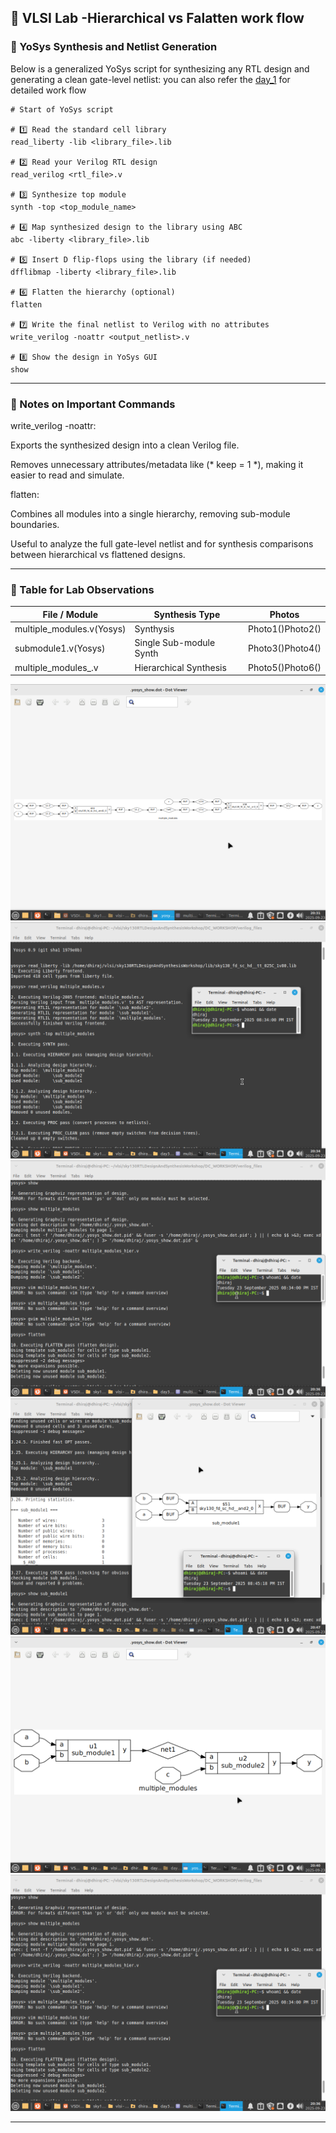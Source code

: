 ## 📘 VLSI Lab -Hierarchical vs Falatten work flow

### 🔹 YoSys Synthesis and Netlist Generation

Below is a generalized YoSys script for synthesizing any RTL design and generating a clean gate-level netlist:
you can also refer the [day_1]() for detailed work flow 
```
# Start of YoSys script

# 1️⃣ Read the standard cell library
read_liberty -lib <library_file>.lib

# 2️⃣ Read your Verilog RTL design
read_verilog <rtl_file>.v

# 3️⃣ Synthesize top module
synth -top <top_module_name>

# 4️⃣ Map synthesized design to the library using ABC
abc -liberty <library_file>.lib

# 5️⃣ Insert D flip-flops using the library (if needed)
dfflibmap -liberty <library_file>.lib

# 6️⃣ Flatten the hierarchy (optional)
flatten

# 7️⃣ Write the final netlist to Verilog with no attributes
write_verilog -noattr <output_netlist>.v

# 8️⃣ Show the design in YoSys GUI
show
```

---

### 🔹 Notes on Important Commands

write_verilog -noattr:

Exports the synthesized design into a clean Verilog file.

Removes unnecessary attributes/metadata like (* keep = 1 *), making it easier to read and simulate.


flatten:

Combines all modules into a single hierarchy, removing sub-module boundaries.

Useful to analyze the full gate-level netlist and for synthesis comparisons between hierarchical vs flattened designs.

---

### 🔹 Table for Lab Observations

| File / Module               | Synthesis Type         | Photos          |
|-----------------------------|------------------------|-----------------|
| multiple_modules.v(Yosys)   | Synthysis         | Photo1()Photo2()|
| submodule1.v(Yosys)         | Single Sub-module Synth| Photo3()Photo4()|
| multiple_modules_.v         | Hierarchical Synthesis | Photo5()Photo6()|

![photo1](https://github.com/Dhiraj4-alt/vsd_RISC_V_week1/blob/day2_Labs/Screenshot_2025-09-23_20-31-42.png)
![photo2](https://github.com/Dhiraj4-alt/vsd_RISC_V_week1/blob/day2_Labs/Screenshot_2025-09-23_20-34-22.png)
![photo3](https://github.com/Dhiraj4-alt/vsd_RISC_V_week1/blob/day2_Labs/Screenshot_2025-09-23_20-36-04.png)
![photo4](https://github.com/Dhiraj4-alt/vsd_RISC_V_week1/blob/day2_Labs/Screenshot_2025-09-23_20-47-25.png)
![photo5](https://github.com/Dhiraj4-alt/vsd_RISC_V_week1/blob/day2_Labs/Screenshot_2025-09-23_20-40-51.png)
![photo6](https://github.com/Dhiraj4-alt/vsd_RISC_V_week1/blob/day2_Labs/Screenshot_2025-09-23_20-36-04.png)

---


